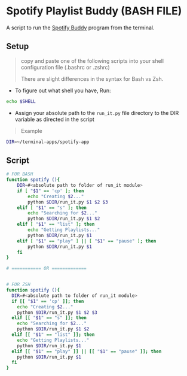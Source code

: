 # Spotify Playlist Buddy (BASH FILE)

A script to run the [Spotify Buddy](https://github.com/StefonSimmons/spotify_playlist_buddy) program from the terminal.

## Setup

>  copy and paste one of the following scripts into your shell configuration file (.bashrc or .zshrc)
>
> There are slight differences in the syntax for Bash vs Zsh. 

- To figure out what shell you have, Run:

```bash
echo $SHELL
```
- Assign your absolute path to the <code>run_it.py</code> file directory to the DIR variable as directed in the script

> Example

```bash
DIR=~/terminal-apps/spotify-app
```

## Script

```bash
# FOR BASH
function spotify (){
    DIR=#<absolute path to folder of run_it module>
    if [ "$1" == 'cp' ]; then
        echo "Creating $2..."
        python $DIR/run_it.py $1 $2 $3
    elif [ "$1" == "s" ]; then
        echo "Searching for $2..."
        python $DIR/run_it.py $1 $2
    elif [ "$1" == "list" ]; then
        echo "Getting Playlists..."
        python $DIR/run_it.py $1
    elif [ "$1" == "play" ] || [ "$1" == "pause" ]; then
        python $DIR/run_it.py $1
    fi
}

# =========== OR =============


# FOR ZSH
function spotify (){
  DIR=#<absolute path to folder of run_it module>
  if [[ "$1" == 'cp' ]]; then
    echo "Creating $2..."
    python $DIR/run_it.py $1 $2 $3
  elif [[ "$1" == "s" ]]; then
    echo "Searching for $2..."
    python $DIR/run_it.py $1 $2
  elif [[ "$1" == "list" ]]; then
    echo "Getting Playlists..."
    python $DIR/run_it.py $1
  elif [[ "$1" == "play" ]] || [[ "$1" == "pause" ]]; then
    python $DIR/run_it.py $1
  fi
}

```